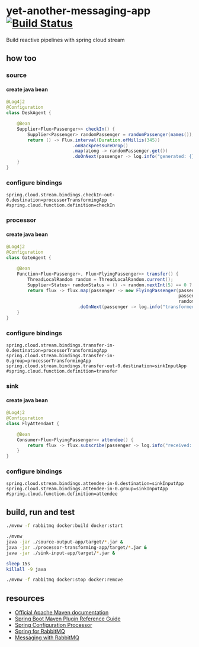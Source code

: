 # yet-another-messaging-app [![Build Status](https://travis-ci.org/daggerok/yet-another-messaging-app.svg?branch=master)](https://travis-ci.org/daggerok/yet-another-messaging-app)
Build reactive pipelines with spring cloud stream

## how too

### source
#### create java bean
```java
@Log4j2
@Configuration
class DeskAgent {

    @Bean
    Supplier<Flux<Passenger>> checkIn() {
        Supplier<Passenger> randomPassenger = randomPassenger(names());
        return () -> Flux.interval(Duration.ofMillis(345))
                         .onBackpressureDrop()
                         .map(aLong -> randomPassenger.get())
                         .doOnNext(passenger -> log.info("generated: {}", passenger));
    }
}
```
### configure bindings
```properties
spring.cloud.stream.bindings.checkIn-out-0.destination=processorTransformingApp
#spring.cloud.function.definition=checkIn
```

### processor
#### create java bean
```java
@Log4j2
@Configuration
class GateAgent {

    @Bean
    Function<Flux<Passenger>, Flux<FlyingPassenger>> transfer() {
        ThreadLocalRandom random = ThreadLocalRandom.current();
        Supplier<Status> randomStatus = () -> random.nextInt(5) == 0 ? Status.PREMIUM : Status.VALUED;
        return flux -> flux.map(passenger -> new FlyingPassenger(passenger.getId(),
                                                                 passenger.getName(),
                                                                 randomStatus.get()))
                           .doOnNext(passenger -> log.info("transformed: {}", passenger));
    }
}
```
### configure bindings
```properties
spring.cloud.stream.bindings.transfer-in-0.destination=processorTransformingApp
spring.cloud.stream.bindings.transfer-in-0.group=processorTransformingApp
spring.cloud.stream.bindings.transfer-out-0.destination=sinkInputApp
#spring.cloud.function.definition=transfer
```

### sink
#### create java bean
```java
@Log4j2
@Configuration
class FlyAttendant {

    @Bean
    Consumer<Flux<FlyingPassenger>> attendee() {
        return flux -> flux.subscribe(passenger -> log.info("received: {}", passenger));
    }
}
```
### configure bindings
```properties
spring.cloud.stream.bindings.attendee-in-0.destination=sinkInputApp
spring.cloud.stream.bindings.attendee-in-0.group=sinkInputApp
#spring.cloud.function.definition=attendee
```

## build, run and test

```bash
./mvnw -f rabbitmq docker:build docker:start

./mvnw
java -jar ./source-output-app/target/*.jar &
java -jar ./processor-transforming-app/target/*.jar &
java -jar ./sink-input-app/target/*.jar &

sleep 15s
killall -9 java

./mvnw -f rabbitmq docker:stop docker:remove
```

## resources
* [Official Apache Maven documentation](https://maven.apache.org/guides/index.html)
* [Spring Boot Maven Plugin Reference Guide](https://docs.spring.io/spring-boot/docs/2.2.4.RELEASE/maven-plugin/)
* [Spring Configuration Processor](https://docs.spring.io/spring-boot/docs/2.2.4.RELEASE/reference/htmlsingle/#configuration-metadata-annotation-processor)
* [Spring for RabbitMQ](https://docs.spring.io/spring-boot/docs/2.2.4.RELEASE/reference/htmlsingle/#boot-features-amqp)
* [Messaging with RabbitMQ](https://spring.io/guides/gs/messaging-rabbitmq/)
